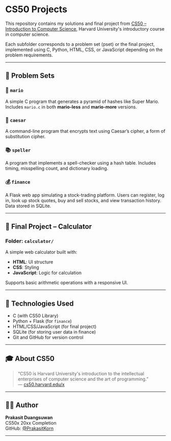 # CS50 Projects

This repository contains my solutions and final project from [CS50 – Introduction to Computer Science](https://cs50.harvard.edu/x/), Harvard University's introductory course in computer science.

Each subfolder corresponds to a problem set (pset) or the final project, implemented using C, Python, HTML, CSS, or JavaScript depending on the problem requirements.

---

## 🔧 Problem Sets

### 🧱 `mario`
A simple C program that generates a pyramid of hashes like Super Mario. Includes `mario.c` in both **mario-less** and **mario-more** versions.

### 🔐 `caesar`
A command-line program that encrypts text using Caesar’s cipher, a form of substitution cipher.

### 📚 `speller`
A program that implements a spell-checker using a hash table. Includes timing, misspelling count, and dictionary loading.

### 💰 `finance`
A Flask web app simulating a stock-trading platform. Users can register, log in, look up stock quotes, buy and sell stocks, and view transaction history. Data stored in SQLite.

---

## 📱 Final Project – Calculator

### Folder: `calculator/`

A simple web calculator built with:

- **HTML**: UI structure
- **CSS**: Styling
- **JavaScript**: Logic for calculation

Supports basic arithmetic operations with a responsive UI.

---

## 🧠 Technologies Used

- C (with CS50 Library)
- Python + Flask (for `finance`)
- HTML/CSS/JavaScript (for final project)
- SQLite (for storing user data in finance)
- Git and GitHub for version control

---

## 🎓 About CS50

> “CS50 is Harvard University's introduction to the intellectual enterprises of computer science and the art of programming.”  
> — [cs50.harvard.edu/x](https://cs50.harvard.edu/x/)

---

## 🧑‍💻 Author

**Prakasit Duangsuwan**  
CS50x 20xx Completion  
GitHub: [@PrakasitKorn](https://github.com/PrakasitKorn)

---

